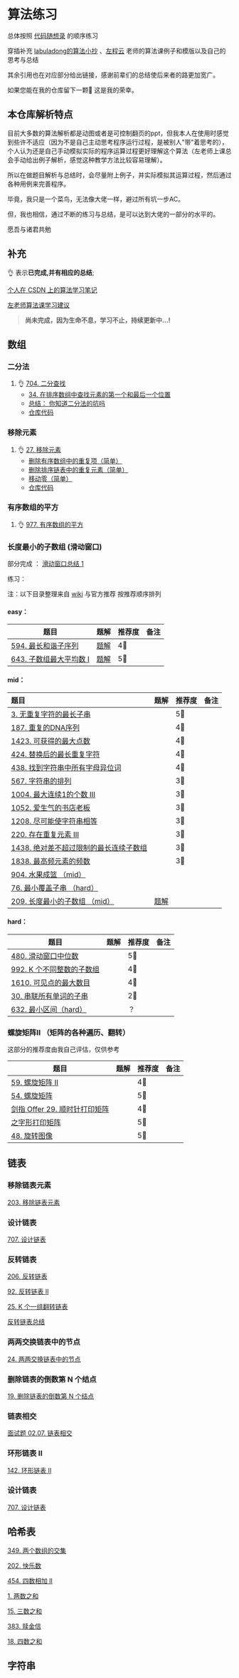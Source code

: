 
# 算法练习

总体按照 [代码随想录](https://www.programmercarl.com/) 的顺序练习

穿插补充 [labuladong的算法小抄](https://labuladong.gitee.io/) 、[左程云](https://github.com/algorithmzuo ) 老师的算法课例子和模版以及自己的思考与总结

其余引用也在对应部分给出链接，感谢前辈们的总结使后来者的路更加宽广。

如果您能在我的仓库留下一颗🌟 这是我的荣幸。

## 本仓库解析特点

目前大多数的算法解析都是动图或者是可控制翻页的ppt，但我本人在使用时感觉到些许不适应（因为不是自己主动思考程序运行过程，是被别人"带"着思考的），个人认为还是自己手动模拟实际的程序运算过程更好理解这个算法（左老师上课总会手动给出例子解析，感觉这种教学方法比较容易理解）。

所以在做题目解析与总结时，会尽量附上例子，并实际模拟其运算过程，然后通过各种用例来完善程序。

毕竟，我只是一个菜鸟，无法像大佬一样，避过所有坑一步AC。

但，我也相信，通过不断的练习与总结，是可以达到大佬的一部分的水平的。

愿吾与诸君共勉 


## 补充

:ok_hand: 表示**已完成,并有相应的总结**;

[个人在 CSDN 上的算法学习笔记 ](https://blog.csdn.net/qq_41852212/article/details/120628784)

[左老师算法课学习建议](http://erdengk.top/archives/zuo-lao-shi-suan-fa-ke-xue-xi-jian-yi)


> **尚未完成，因为生命不息，学习不止，持续更新中...!**

## 数组

### 二分法

1. :ok_hand: [704. 二分查找](https://leetcode-cn.com/problems/binary-search/)
   - [34. 在排序数组中查找元素的第一个和最后一个位置](https://leetcode-cn.com/problems/find-first-and-last-position-of-element-in-sorted-array/)
   - [总结： 你知道二分法的坑吗](http://erdengk.top/archives/er-fen-fa)
   - [仓库代码](https://github.com/erdengk/codeExercise/blob/main/src/daily/exercise/LeetCodeArray/Search.java)


### 移除元素

1. :ok_hand: [27. 移除元素](https://leetcode-cn.com/problems/remove-element/)
   - [删除有序数组中的重复项（简单）](https://leetcode-cn.com/problems/remove-duplicates-from-sorted-array/)
   - [删除排序链表中的重复元素（简单）](https://leetcode-cn.com/problems/remove-duplicates-from-sorted-list/)
   - [移动零（简单）](https://leetcode-cn.com/problems/move-zeroes/)
   - [仓库代码](https://github.com/erdengk/codeExercise/blob/main/src/daily/exercise/LeetCodeArray/RemoveElement.java)

### 有序数组的平方

1. :ok_hand: [977. 有序数组的平方](https://leetcode-cn.com/problems/squares-of-a-sorted-array/)

### 长度最小的子数组 (滑动窗口)

部分完成 ： [滑动窗口总结 1 ](http://erdengk.top/archives/windows1)


练习：

注：以下目录整理来自 [wiki](https://github.com/SharingSource/LogicStack-LeetCode/wiki/%E6%BB%91%E5%8A%A8%E7%AA%97%E5%8F%A3) 与官方推荐 按推荐顺序排列


#### easy：


| 题目                                                         | 题解                                                         | 推荐度 | 备注 |
| ------------------------------------------------------------ | ------------------------------------------------------------ | ------ | ---- |
| [ 594. 最长和谐子序列](https://leetcode-cn.com/problems/longest-harmonious-subsequence/) | [题解](https://leetcode-cn.com/problems/longest-harmonious-subsequence/solution/hua-dong-chuang-kou-by-erdengk-cb5v/) | 4🌟     |      |
| [643. 子数组最大平均数 I](https://leetcode-cn.com/problems/maximum-average-subarray-i/) | [题解](https://github.com/erdengk/codeExercise/blob/main/src/daily/exercise/LeetCodeArray/window/FindMaxAverage.java) | 5🌟     |      |


#### mid：


| 题目                                                         | 题解                                                         | 推荐度 | 备注 |
| :----------------------------------------------------------- | ------------------------------------------------------------ | ------ | ---- |
| [3. 无重复字符的最长子串](https://leetcode-cn.com/problems/longest-substring-without-repeating-characters/) |                                                              | 5🌟     |      |
| [187. 重复的DNA序列](https://leetcode-cn.com/problems/repeated-dna-sequences/) |                                                              | 4🌟     |      |
| [1423. 可获得的最大点数](https://leetcode-cn.com/problems/maximum-points-you-can-obtain-from-cards/) |                                                              | 4🌟     |      |
| [424. 替换后的最长重复字符](https://leetcode-cn.com/problems/longest-repeating-character-replacement/) |                                                              | 4🌟     |      |
| [438. 找到字符串中所有字母异位词](https://leetcode-cn.com/problems/find-all-anagrams-in-a-string/) |                                                              | 4🌟     |      |
| [567. 字符串的排列](https://leetcode-cn.com/problems/permutation-in-string/) |                                                              | 3🌟     |      |
| [1004. 最大连续1的个数 III](https://leetcode-cn.com/problems/max-consecutive-ones-iii/) |                                                              | 3🌟     |      |
| [1052. 爱生气的书店老板](https://leetcode-cn.com/problems/grumpy-bookstore-owner/) |                                                              | 3🌟     |      |
| [1208. 尽可能使字符串相等](https://leetcode-cn.com/problems/get-equal-substrings-within-budget/) |                                                              | 3🌟     |      |
| [220. 存在重复元素 III](https://leetcode-cn.com/problems/contains-duplicate-iii/) |                                                              | 3🌟     |      |
| [1438. 绝对差不超过限制的最长连续子数组](https://leetcode-cn.com/problems/longest-continuous-subarray-with-absolute-diff-less-than-or-equal-to-limit/) |                                                              | 3🌟     |      |
| [1838. 最高频元素的频数](https://leetcode-cn.com/problems/frequency-of-the-most-frequent-element/) |                                                              | 3🌟     |      |
| [904. 水果成篮 （mid）](https://leetcode-cn.com/problems/fruit-into-baskets/) |                                                              |        |      |
| [76. 最小覆盖子串 （hard）](https://leetcode-cn.com/problems/minimum-window-substring/) |                                                              |        |      |
| [209. 长度最小的子数组 （mid）](https://leetcode-cn.com/problems/minimum-size-subarray-sum/) | [题解](https://github.com/erdengk/codeExercise/blob/main/src/daily/exercise/LeetCodeArray/MinSubArrayLen.java) |        |      |

#### hard：



| 题目                                                         | 题解 | 推荐度 | 备注 |
| ------------------------------------------------------------ | ---- | ------ | ---- |
| [480. 滑动窗口中位数](https://leetcode-cn.com/problems/sliding-window-median/) |      | 5🌟     |      |
| [992. K 个不同整数的子数组](https://leetcode-cn.com/problems/subarrays-with-k-different-integers/) |      | 4🌟     |      |
| [1610. 可见点的最大数目](https://leetcode-cn.com/problems/maximum-number-of-visible-points/) |      | 4🌟     |      |
| [30. 串联所有单词的子串](https://leetcode-cn.com/problems/substring-with-concatenation-of-all-words/) |      | 2🌟     |      |
| [632. 最小区间（hard）](https://leetcode-cn.com/problems/smallest-range-covering-elements-from-k-lists/) |      | ？     |      |



### 螺旋矩阵II （矩阵的各种遍历、翻转）

这部分的推荐度由我自己评估，仅供参考


| 题目                                                         | 题解 | 推荐度 | 备注 |
| ------------------------------------------------------------ | ---- | ------ | ---- |
| [59. 螺旋矩阵 II](https://leetcode-cn.com/problems/spiral-matrix-ii/) |      | 4🌟     |      |
| [54. 螺旋矩阵](https://leetcode-cn.com/problems/spiral-matrix/) |      | 5🌟     |      |
| [剑指 Offer 29. 顺时针打印矩阵](https://leetcode-cn.com/problems/shun-shi-zhen-da-yin-ju-zhen-lcof/) |      | 4🌟     |      |
| [之字形打印矩阵]()                                           |      | 5🌟     |      |
| [48. 旋转图像](https://leetcode-cn.com/problems/rotate-image/) |      | 5🌟     |      |




## 链表

### 移除链表元素

 [203. 移除链表元素](https://leetcode-cn.com/problems/remove-linked-list-elements/)

###  设计链表

[707. 设计链表](https://leetcode-cn.com/problems/design-linked-list/)


### 反转链表

 [206. 反转链表](https://leetcode-cn.com/problems/reverse-linked-list/)

[92. 反转链表 II](https://leetcode-cn.com/problems/reverse-linked-list-ii/)

[25. K 个一组翻转链表](https://leetcode-cn.com/problems/reverse-nodes-in-k-group/)



[反转链表总结]()



###  两两交换链表中的节点

[24. 两两交换链表中的节点](https://leetcode-cn.com/problems/swap-nodes-in-pairs/)

### 删除链表的倒数第 N 个结点

 [19. 删除链表的倒数第 N 个结点](https://leetcode-cn.com/problems/remove-nth-node-from-end-of-list/)

###  链表相交

[面试题 02.07. 链表相交](https://leetcode-cn.com/problems/intersection-of-two-linked-lists-lcci/)


### 环形链表 II


 [142. 环形链表 II](https://leetcode-cn.com/problems/linked-list-cycle-ii/)


### 设计链表
[707. 设计链表](https://leetcode-cn.com/problems/design-linked-list/)



## 哈希表

[349. 两个数组的交集](https://leetcode-cn.com/problems/intersection-of-two-arrays/)

[202. 快乐数](https://leetcode-cn.com/problems/happy-number/)

[454. 四数相加 II](https://leetcode-cn.com/problems/4sum-ii/)

[1. 两数之和](https://leetcode-cn.com/problems/two-sum/)

[15. 三数之和](https://leetcode-cn.com/problems/3sum/)

[383. 赎金信](https://leetcode-cn.com/problems/ransom-note/)

[18. 四数之和](https://leetcode-cn.com/problems/4sum/)



## 字符串
